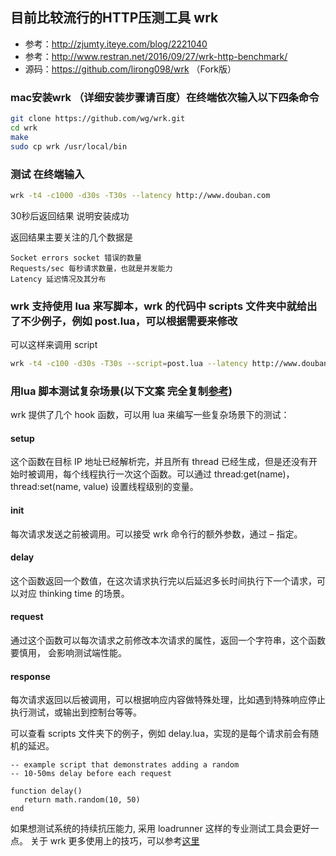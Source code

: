 ## 目前比较流行的HTTP压测工具 wrk
* 参考：http://zjumty.iteye.com/blog/2221040
* 参考：http://www.restran.net/2016/09/27/wrk-http-benchmark/
* 源码：https://github.com/lirong098/wrk （Fork版）

### mac安装wrk （详细安装步骤请百度）在终端依次输入以下四条命令
```bash
git clone https://github.com/wg/wrk.git
cd wrk
make
sudo cp wrk /usr/local/bin
```
### 测试 在终端输入
```bash
wrk -t4 -c1000 -d30s -T30s --latency http://www.douban.com
```

30秒后返回结果 说明安装成功

返回结果主要关注的几个数据是
~~~
Socket errors socket 错误的数量
Requests/sec 每秒请求数量，也就是并发能力
Latency 延迟情况及其分布
~~~
### wrk 支持使用 lua 来写脚本，wrk 的代码中 scripts 文件夹中就给出了不少例子，例如 post.lua，可以根据需要来修改
可以这样来调用 script
```bash
wrk -t4 -c100 -d30s -T30s --script=post.lua --latency http://www.douban.com
```
### 用lua 脚本测试复杂场景(以下文案 完全复制[参考](http://www.restran.net/2016/09/27/wrk-http-benchmark/))
wrk 提供了几个 hook 函数，可以用 lua 来编写一些复杂场景下的测试：

#### setup
这个函数在目标 IP 地址已经解析完，并且所有 thread 已经生成，但是还没有开始时被调用，每个线程执行一次这个函数。可以通过 thread:get(name)， thread:set(name, value) 设置线程级别的变量。

#### init
每次请求发送之前被调用。可以接受 wrk 命令行的额外参数，通过 – 指定。

#### delay
这个函数返回一个数值，在这次请求执行完以后延迟多长时间执行下一个请求，可以对应 thinking time 的场景。

#### request
通过这个函数可以每次请求之前修改本次请求的属性，返回一个字符串，这个函数要慎用， 会影响测试端性能。

#### response
每次请求返回以后被调用，可以根据响应内容做特殊处理，比如遇到特殊响应停止执行测试，或输出到控制台等等。

可以查看 scripts 文件夹下的例子，例如 delay.lua，实现的是每个请求前会有随机的延迟。
~~~
-- example script that demonstrates adding a random
-- 10-50ms delay before each request

function delay()
   return math.random(10, 50)
end
~~~
如果想测试系统的持续抗压能力, 采用 loadrunner 这样的专业测试工具会更好一点。
关于 wrk 更多使用上的技巧，可以参考[这里](http://zjumty.iteye.com/blog/2221040)
